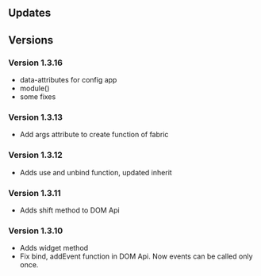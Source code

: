 Updates
--

## Versions
### Version 1.3.16
- data-attributes for config app
- module()
- some fixes

### Version 1.3.13
- Add args attribute to create function of fabric

### Version 1.3.12
- Adds use and unbind function, updated inherit

### Version 1.3.11
- Adds shift method to DOM Api

### Version 1.3.10
- Adds widget method
- Fix bind, addEvent function in DOM Api. Now events can be called only once.


